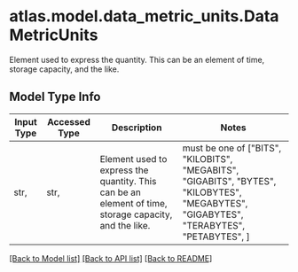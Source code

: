 # atlas.model.data_metric_units.DataMetricUnits

Element used to express the quantity. This can be an element of time, storage capacity, and the like.

## Model Type Info
Input Type | Accessed Type | Description | Notes
------------ | ------------- | ------------- | -------------
str,  | str,  | Element used to express the quantity. This can be an element of time, storage capacity, and the like. | must be one of ["BITS", "KILOBITS", "MEGABITS", "GIGABITS", "BYTES", "KILOBYTES", "MEGABYTES", "GIGABYTES", "TERABYTES", "PETABYTES", ] 

[[Back to Model list]](../../README.md#documentation-for-models) [[Back to API list]](../../README.md#documentation-for-api-endpoints) [[Back to README]](../../README.md)

